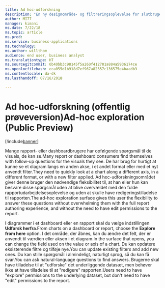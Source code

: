 ```yaml
---
title: Ad hoc-udforskning
description: "En ny designområde- og filtreringsoplevelse for slutbrugere giver mulighed for yderligere at udforske visuals fra et dashboard eller en rapport, selvom du ikke har redigeringstilladelser til rapporten"
author: MI77
manager: kimani
ms.date: 7/22/18
ms.topic: article
ms.prod: 
ms.service: business-applications
ms.technology: 
ms.author: willthom
audience: end user, business analyst
ms.translationtype: HT
ms.sourcegitcommit: 0b40bb3c98145f5a260f412701a884a5936174ce
ms.openlocfilehash: eca055d1b918d7ef967a82557c136575e4baadb3
ms.contentlocale: da-dk
ms.lasthandoff: 07/18/2018

---
```


# <a name="ad-hoc-exploration-public-preview"></a><span data-ttu-id="e9297-103">Ad hoc-udforskning (offentlig prøveversion)</span><span class="sxs-lookup"><span data-stu-id="e9297-103">Ad-hoc exploration (Public Preview)</span></span>

[!include[banner](../../../includes/banner.md)]

<span data-ttu-id="e9297-104">Mange rapport- eller dashboardbrugere har opfølgende spørgsmål til de visuals, de kan se.</span><span class="sxs-lookup"><span data-stu-id="e9297-104">Many report or dashboard consumers find themselves with follow-up questions for the visuals they see.</span></span> <span data-ttu-id="e9297-105">De har brug for hurtigt at kunne se et diagram langs en anden akse, i et andet format eller med et nyt anvendt filter.</span><span class="sxs-lookup"><span data-stu-id="e9297-105">They need to quickly look at a chart along a different axis, in a different format, or with a new filter applied.</span></span> <span data-ttu-id="e9297-106">Ad hoc-udforskningsområdet giver denne bruger den nødvendige fleksibilitet til, at han eller hun kan besvare disse spørgsmål uden at blive overvældet med den fulde rapportudarbejdelsesoplevelse og uden at skulle have redigeringstilladelse til rapporten.</span><span class="sxs-lookup"><span data-stu-id="e9297-106">The ad-hoc exploration surface gives this user the flexibility to answer these questions without overwhelming them with the full report authoring experience, and without the need to have edit permissions to the report.</span></span> 

<span data-ttu-id="e9297-107">I diagrammer i et dashboard eller en rapport skal du vælge indstillingen **Udforsk herfra**.</span><span class="sxs-lookup"><span data-stu-id="e9297-107">From charts on a dashboard or report, choose the **Explore from here** option.</span></span> <span data-ttu-id="e9297-108">I det område, der åbnes, kan du ændre det felt, der er anvendt til værdien eller aksen i et diagram.</span><span class="sxs-lookup"><span data-stu-id="e9297-108">In the surface that opens, you can change the field used on the value or axis of a chart.</span></span> <span data-ttu-id="e9297-109">Du kan opdatere eksisterende filtre og tilføje nye.</span><span class="sxs-lookup"><span data-stu-id="e9297-109">You can update existing filters and add new ones.</span></span> <span data-ttu-id="e9297-110">Du kan stille spørgsmål i almindeligt, naturligt sprog, så du kan få svar.</span><span class="sxs-lookup"><span data-stu-id="e9297-110">You can ask natural-language questions to find answers.</span></span> <span data-ttu-id="e9297-111">Brugerne skal have tilladelse til at "udforske" det underliggende datasæt, men behøver ikke at have tilladelse til at "redigere" rapporten.</span><span class="sxs-lookup"><span data-stu-id="e9297-111">Users need to have "explore" permissions to the underlying dataset, but don't need to have "edit" permissions to the report.</span></span>

<!--
### Who uses this feature
This feature is intended for end users and business analysts. 
## Status
### Development status
In development
#### Target timeframe
October ‘18
-->

